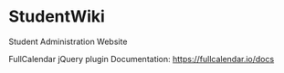 # StudentWiki
Student Administration Website

FullCalendar jQuery plugin Documentation: https://fullcalendar.io/docs
